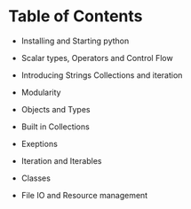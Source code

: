 # Table of Contents

* Installing and Starting python

* Scalar types, Operators and Control Flow

* Introducing Strings Collections and iteration

* Modularity

* Objects and Types

* Built in Collections

* Exeptions

* Iteration and Iterables

* Classes

* File IO and Resource management
